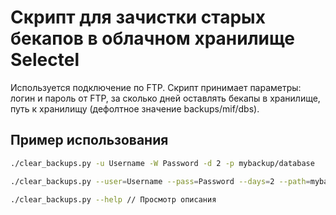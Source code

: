 # Скрипт для зачистки старых бекапов в облачном хранилище Selectel 

Используется подключение по FTP.
Скрипт принимает параметры: логин и пароль от FTP, за сколько дней оставлять бекапы в хранилище, путь к хранилищу (дефолтное значение backups/mif/dbs).

## Пример использования
```bash
./clear_backups.py -u Username -W Password -d 2 -p mybackup/database

./clear_backups.py --user=Username --pass=Password --days=2 --path=mybackup/database

./clear_backups.py --help // Просмотр описания 